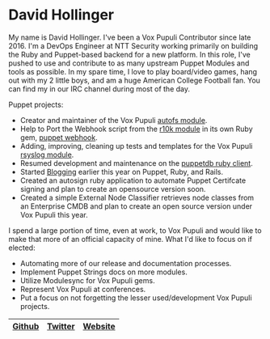 # David Hollinger

My name is David Hollinger. I've been a Vox Pupuli Contributor since late 2016. I'm a DevOps Engineer at NTT Security working primarily on building the Ruby and Puppet-based backend for a new platform. In this role, I've pushed to use and contribute to as many upstream Puppet Modules and tools as possible. In my spare time, I love to play board/video games, hang out with my 2 little boys, and am a huge American College Football fan. You can find my in our IRC channel during most of the day.

Puppet projects:

* Creator and maintainer of the Vox Pupuli [autofs module][ad].
* Help to Port the Webhook script from the [r10k module][rd] in its own Ruby gem, [puppet webhook][pd].
* Adding, improving, cleaning up tests and templates for the Vox Pupuli [rsyslog module][sd].
* Resumed development and maintenance on the [puppetdb ruby client][pdb].
* Started [Blogging][bl] earlier this year on Puppet, Ruby, and Rails.
* Created an autosign ruby application to automate Puppet Certifcate signing and plan to create an opensource version soon.
* Created a simple External Node Classifier retrieves node classes from an Enterprise CMDB and plan to create an open source version under Vox Pupuli this year.

I spend a large portion of time, even at work, to Vox Pupuli and would like to make that more of an official capacity of mine. What I'd like to focus on if elected:

- Automating more of our release and documentation processes.
- Implement Puppet Strings docs on more modules.
- Utilize Modulesync for Vox Pupuli gems.
- Represent Vox Pupuli at conferences.
- Put a focus on not forgetting the lesser used/development Vox Pupuli projects.


| [Github][g] | [Twitter][t] | [Website][w] |
| ----------- | ------------ | ------------ |


[ad]:https://github.com/voxpupuli/puppet-autofs/graphs/contributors
[rd]:https://github.com/voxpupuli/puppet-r10k/graphs/contributors
[pd]:https://github.com/voxpupuli/puppet_webhook/graphs/contributors
[sd]:https://github.com/voxpupuli/puppet-rsyslog/graphs/contributors
[pdb]:https://github.com/voxpupuli/puppetdb-ruby/graphs/contributors
[bl]:https://moduletux.com
[g]:https://github.com/dhollinger
[t]:https://twitter.com/moduletux
[w]:https://moduletux.com